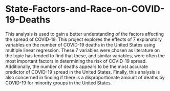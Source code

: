 # State-Factors-and-Race-on-COVID-19-Deaths
This analysis is used to gain a better understanding of the factors affecting the spread of COVID-19. This project explores the effects of 7 explanatory variables on the number of COVID-19 deaths in the United States using multiple linear regression. These 7 variables were chosen as literature on the topic has tended to find that these, and similar variables, were often the most important factors in determining the risk of COVID-19 spread. Additionally, the number of deaths appears to be the most accurate predictor of COVID-19 spread in the United States. Finally, this analysis is also concerned in finding if there is a disproportionate amount of deaths by COVID-19 for minority groups in the United States.
